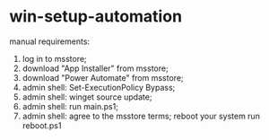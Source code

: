 # win-setup-automation

manual requirements:

1. log in to msstore;
2. download "App Installer" from msstore;
3. download "Power Automate" from msstore;
4. admin shell: Set-ExecutionPolicy Bypass;
5. admin shell: winget source update;
6. admin shell: run main.ps1;
7. admin shell: agree to the msstore terms;
   reboot your system
   run reboot.ps1
